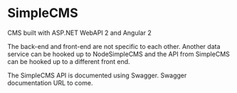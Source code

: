 # SimpleCMS
CMS built with ASP.NET WebAPI 2 and Angular 2

The back-end and front-end are not specific to each other. Another data service can be hooked up to NodeSimpleCMS and the API from SimpleCMS can be hooked up to a different front end.

The SimpleCMS API is documented using Swagger. Swagger documentation URL to come. 
